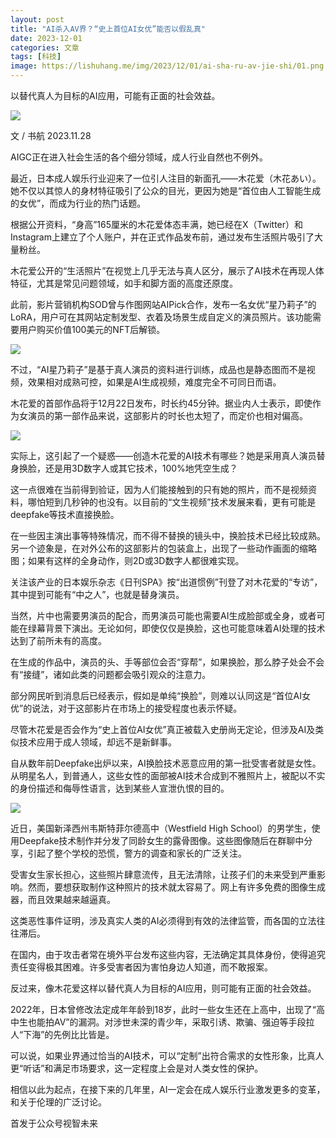 ```yaml
---
layout: post
title: "AI杀入AV界？“史上首位AI女优”能否以假乱真"
date: 2023-12-01
categories: 文章
tags: [科技]
image: https://lishuhang.me/img/2023/12/01/ai-sha-ru-av-jie-shi/01.png
---
```


以替代真人为目标的AI应用，可能有正面的社会效益。

![](https://lishuhang.me/img/2023/12/01/ai-sha-ru-av-jie-shi/01.png)

文 / 书航 2023.11.28

AIGC正在进入社会生活的各个细分领域，成人行业自然也不例外。

最近，日本成人娱乐行业迎来了一位引人注目的新面孔——木花爱（木花あい）。她不仅以其惊人的身材特征吸引了公众的目光，更因为她是“首位由人工智能生成的女优”，而成为行业的热门话题。

根据公开资料，“身高”165厘米的木花爱体态丰满，她已经在X（Twitter）和Instagram上建立了个人账户，并在正式作品发布前，通过发布生活照片吸引了大量粉丝。

木花爱公开的“生活照片”在视觉上几乎无法与真人区分，展示了AI技术在再现人体特征，尤其是常见问题领域，如手和脚方面的高度还原度。

此前，影片营销机构SOD曾与作图网站AIPick合作，发布一名女优“星乃莉子”的LoRA，用户可在其网站定制发型、衣着及场景生成自定义的演员照片。该功能需要用户购买价值100美元的NFT后解锁。

![](https://lishuhang.me/img/2023/12/01/ai-sha-ru-av-jie-shi/02.jpg)

不过，“AI星乃莉子”是基于真人演员的资料进行训练，成品也是静态图而不是视频，效果相对成熟可控，如果是AI生成视频，难度完全不可同日而语。

木花爱的首部作品将于12月22日发布，时长约45分钟。据业内人士表示，即使作为女演员的第一部作品来说，这部影片的时长也太短了，而定价也相对偏高。

![](https://lishuhang.me/img/2023/12/01/ai-sha-ru-av-jie-shi/03.png)

实际上，这引起了一个疑惑——创造木花爱的AI技术有哪些？她是采用真人演员替身换脸，还是用3D数字人或其它技术，100%地凭空生成？

这一点很难在当前得到验证，因为人们能接触到的只有她的照片，而不是视频资料，哪怕短到几秒钟的也没有。以目前的“文生视频”技术发展来看，更有可能是deepfake等技术直接换脸。

在一些因主演出事等特殊情况，而不得不替换的镜头中，换脸技术已经比较成熟。另一个迹象是，在对外公布的这部影片的包装盒上，出现了一些动作画面的缩略图；如果有这样的全身动作，则2D或3D数字人都很难实现。

关注该产业的日本娱乐杂志《日刊SPA》按“出道惯例”刊登了对木花爱的“专访”，其中提到可能有“中之人”，也就是替身演员。

当然，片中也需要男演员的配合，而男演员可能也需要AI生成脸部或全身，或者可能在绿幕背景下演出。无论如何，即使仅仅是换脸，这也可能意味着AI处理的技术达到了前所未有的高度。

在生成的作品中，演员的头、手等部位会否“穿帮”，如果换脸，那么脖子处会不会有“接缝”，诸如此类的问题都会吸引观众的注意力。

部分网民听到消息后已经表示，假如是单纯“换脸”，则难以认同这是“首位AI女优”的说法，对于这部影片在市场上的接受程度也表示怀疑。

尽管木花爱是否会作为“史上首位AI女优”真正被载入史册尚无定论，但涉及AI及类似技术应用于成人领域，却远不是新鲜事。

自从数年前Deepfake出炉以来，AI换脸技术恶意应用的第一批受害者就是女性。从明星名人，到普通人，这些女性的面部被AI技术合成到不雅照片上，被配以不实的身份描述和侮辱性语言，达到某些人宣泄仇恨的目的。

![](https://lishuhang.me/img/2023/12/01/ai-sha-ru-av-jie-shi/04.png)

近日，美国新泽西州韦斯特菲尔德高中（Westfield High School）的男学生，使用Deepfake技术制作并分发了同龄女生的露骨图像。这些图像随后在群聊中分享，引起了整个学校的恐慌，警方的调查和家长的广泛关注。

受害女生家长担心，这些照片肆意流传，且无法清除，让孩子们的未来受到严重影响。然而，要想获取制作这种照片的技术就太容易了。网上有许多免费的图像生成器，而且效果越来越逼真。

这类恶性事件证明，涉及真实人类的AI必须得到有效的法律监管，而各国的立法往往滞后。

在国内，由于攻击者常在境外平台发布这些内容，无法确定其具体身份，使得追究责任变得极其困难。许多受害者因为害怕身边人知道，而不敢报案。

反过来，像木花爱这样以替代真人为目标的AI应用，则可能有正面的社会效益。

2022年，日本曾修改法定成年年龄到18岁，此时一些女生还在上高中，出现了“高中生也能拍AV”的漏洞。对涉世未深的青少年，采取引诱、欺骗、强迫等手段拉人“下海”的先例比比皆是。

可以说，如果业界通过恰当的AI技术，可以“定制”出符合需求的女性形象，比真人更“听话”和满足市场要求，这一定程度上会是对人类女性的保护。

相信以此为起点，在接下来的几年里，AI一定会在成人娱乐行业激发更多的变革，和关于伦理的广泛讨论。

首发于公众号视智未来
